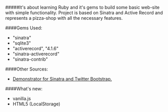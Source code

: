 #####It's about learning Ruby and it's gems to build some basic web-site with simple functionality.
Project is based on Sinatra and Active Record and represents a pizza-shop with all the necessary features.

####Gems Used:
- "sinatra"
- "sqlite3"
- "activerecord", "4.1.6"
- "sinatra-activerecord"
- "sinatra-contrib"

####Other Sources:
- [Demonstrator for Sinatra and Twitter Bootstrap.](https://github.com/bootstrap-ruby/sinatra-bootstrap/)

####What's new:
- vanilla.js
- HTML5 (LocalStorage)

